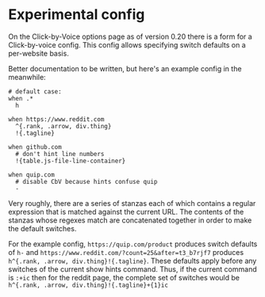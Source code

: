 # Experimental config

On the Click-by-Voice options page as of version 0.20 there is a form
for a Click-by-voice config.  This config allows specifying switch
defaults on a per-website basis.

Better documentation to be written, but here's an example config in the
meanwhile:
```
# default case:
when .*
  h

when https://www.reddit.com
  ^{.rank, .arrow, div.thing}
  !{.tagline}

when github.com
  # don't hint line numbers
  !{table.js-file-line-container}
  
when quip.com
  # disable CbV because hints confuse quip
  -
```

Very roughly, there are a series of stanzas each of which contains a
regular expression that is matched against the current URL.  The
contents of the stanzas whose regexes match are concatenated together in
order to make the default switches.

For the example config, `https://quip.com/product` produces switch
defaults of `h-` and `https://www.reddit.com/?count=25&after=t3_b7rjf7`
produces `h^{.rank, .arrow, div.thing}!{.tagline}`.  These defaults apply
before any switches of the current show hints command.  Thus, if the
current command is `:+ic` then for the reddit page, the complete set of
switches would be `h^{.rank, .arrow, div.thing}!{.tagline}+{1}ic`
